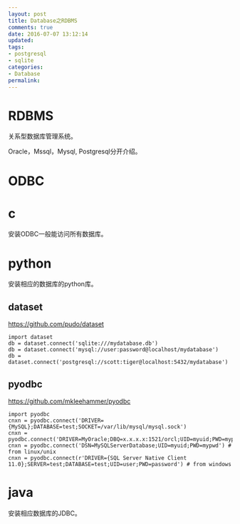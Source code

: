 ```yaml
---
layout: post
title: Database之RDBMS
comments: true
date: 2016-07-07 13:12:14
updated:
tags:
- postgresql
- sqlite
categories:
- Database
permalink:
---
```


# RDBMS

关系型数据库管理系统。

Oracle，Mssql，Mysql, Postgresql分开介绍。

# ODBC

# c

安装ODBC一般能访问所有数据库。

# python

安装相应的数据库的python库。

## dataset

<https://github.com/pudo/dataset>

    import dataset
    db = dataset.connect('sqlite:///mydatabase.db')
    db = dataset.connect('mysql://user:password@localhost/mydatabase')
    db = dataset.connect('postgresql://scott:tiger@localhost:5432/mydatabase')

## pyodbc

<https://github.com/mkleehammer/pyodbc>

    import pyodbc
    cnxn = pyodbc.connect('DRIVER={MySQL};DATABASE=test;SOCKET=/var/lib/mysql/mysql.sock')
    cnxn = pyodbc.connect('DRIVER=MyOracle;DBQ=x.x.x.x:1521/orcl;UID=myuid;PWD=mypwd')
    cnxn = pyodbc.connect('DSN=MySQLServerDatabase;UID=myuid;PWD=mypwd') # from linux/unix
    cnxn = pyodbc.connect(r'DRIVER={SQL Server Native Client 11.0};SERVER=test;DATABASE=test;UID=user;PWD=password') # from windows

# java

安装相应数据库的JDBC。
